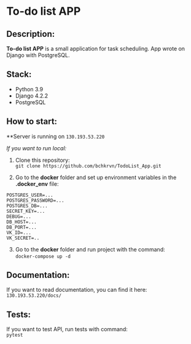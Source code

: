 # To-do list APP

## Description:
**To-do list APP** is a small application for task scheduling. 
App wrote on Django with PostgreSQL.

## Stack:
* Python 3.9
* Django 4.2.2
* PostgreSQL

## How to start:
**Server is running on `130.193.53.220`

*If you want to run local:*
1) Clone this repository:    
`git clone https://github.com/bchkrvn/TodoList_App.git`


2) Go to the **docker** folder and set up environment variables in the **.docker_env** file:  
```
POSTGRES_USER=...
POSTGRES_PASSWORD=...
POSTGRES_DB=...
SECRET_KEY=...
DEBUG=...
DB_HOST=...
DB_PORT=...
VK_ID=...
VK_SECRET=..
```

3) Go to the **docker** folder and run project with the command:  
`docker-compose up -d`


## Documentation:
If you want to read documentation, you can find it here: `130.193.53.220/docs/`

## Tests:
If you want to test API, run tests with command:  
`pytest`